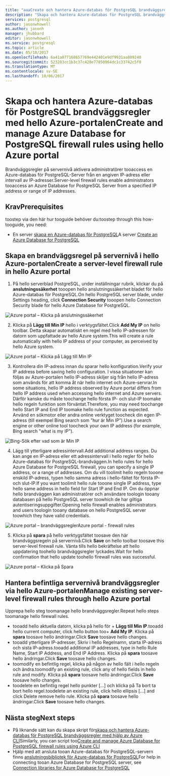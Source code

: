 ```yaml
---
title: "aaaCreate och hantera Azure-databas för PostgreSQL brandväggsregler med hello Azure-portalen | Microsoft Docs"
description: "Skapa och hantera Azure-databas för PostgreSQL brandväggsregler med hello Azure-portalen"
services: postgresql
author: jasonwhowell
ms.author: jasonh
manager: jhubbard
editor: jasonwhowell
ms.service: postgresql
ms.topic: article
ms.date: 05/10/2017
ms.openlocfilehash: 6a41a077168657769e442401e9df9931aa809240
ms.sourcegitcommit: 523283cc1b3c37c428e77850964dc1c33742c5f0
ms.translationtype: MT
ms.contentlocale: sv-SE
ms.lasthandoff: 10/06/2017
---
```

# <a name="create-and-manage-azure-database-for-postgresql-firewall-rules-using-hello-azure-portal"></a><span data-ttu-id="0ef4a-103">Skapa och hantera Azure-databas för PostgreSQL brandväggsregler med hello Azure-portalen</span><span class="sxs-lookup"><span data-stu-id="0ef4a-103">Create and manage Azure Database for PostgreSQL firewall rules using hello Azure portal</span></span>
<span data-ttu-id="0ef4a-104">Brandväggsregler på servernivå aktivera administratörer tooaccess en Azure-databas för PostgreSQL-Server från en angiven IP-adress eller intervall av IP-adresser.</span><span class="sxs-lookup"><span data-stu-id="0ef4a-104">Server-level firewall rules enable administrators tooaccess an Azure Database for PostgreSQL Server from a specified IP address or range of IP addresses.</span></span> 

## <a name="prerequisites"></a><span data-ttu-id="0ef4a-105">Krav</span><span class="sxs-lookup"><span data-stu-id="0ef4a-105">Prerequisites</span></span>
<span data-ttu-id="0ef4a-106">toostep via den här hur tooguide behöver du:</span><span class="sxs-lookup"><span data-stu-id="0ef4a-106">toostep through this how-tooguide, you need:</span></span>
- <span data-ttu-id="0ef4a-107">En server [skapa en Azure-databas för PostgreSQL](quickstart-create-server-database-portal.md)</span><span class="sxs-lookup"><span data-stu-id="0ef4a-107">A server [Create an Azure Database for PostgreSQL](quickstart-create-server-database-portal.md)</span></span>

## <a name="create-a-server-level-firewall-rule-in-hello-azure-portal"></a><span data-ttu-id="0ef4a-108">Skapa en brandväggsregel på servernivå i hello Azure-portalen</span><span class="sxs-lookup"><span data-stu-id="0ef4a-108">Create a server-level firewall rule in hello Azure portal</span></span>
1. <span data-ttu-id="0ef4a-109">På hello serverblad PostgreSQL, under inställningar rubrik, klickar du på **anslutningssäkerhet** tooopen hello anslutningssäkerhet bladet för hello Azure-databas för PostgreSQL.</span><span class="sxs-lookup"><span data-stu-id="0ef4a-109">On hello PostgreSQL server blade, under Settings heading, click **Connection Security** tooopen hello Connection Security blade for hello Azure Database for PostgreSQL.</span></span>

  ![Azure portal – Klicka på anslutningssäkerhet](./media/howto-manage-firewall-using-portal/1-connection-security.png)

2. <span data-ttu-id="0ef4a-111">Klicka på **Lägg till Min IP** hello i verktygsfältet.</span><span class="sxs-lookup"><span data-stu-id="0ef4a-111">Click **Add My IP** on hello toolbar.</span></span> <span data-ttu-id="0ef4a-112">Detta skapar automatiskt en regel med hello IP-adressen för datorn som uppfattade av hello Azure system.</span><span class="sxs-lookup"><span data-stu-id="0ef4a-112">This will create a rule automatically with hello IP address of your computer, as perceived by hello Azure system.</span></span>

  ![Azure portal – Klicka på Lägg till Min IP](./media/howto-manage-firewall-using-portal/2-add-my-ip.png)

3. <span data-ttu-id="0ef4a-114">Kontrollera din IP-adress innan du sparar hello konfiguration.</span><span class="sxs-lookup"><span data-stu-id="0ef4a-114">Verify your IP address before saving hello configuration.</span></span> <span data-ttu-id="0ef4a-115">I vissa situationer kan följas av Azure-portalen hello IP-adress skiljer sig från hello IP-adress som används för att komma åt när hello internet och Azure-servrar.</span><span class="sxs-lookup"><span data-stu-id="0ef4a-115">In some situations, hello IP address observed by Azure portal differs from hello IP address used when accessing hello internet and Azure servers.</span></span> <span data-ttu-id="0ef4a-116">Därför kanske du måste toochange hello första IP- och slut-IP toomake hello regeln funktion som förväntat.</span><span class="sxs-lookup"><span data-stu-id="0ef4a-116">Therefore, you may need toochange hello Start IP and End IP toomake hello rule function as expected.</span></span>
<span data-ttu-id="0ef4a-117">Använd en sökmotor eller andra online verktyget toocheck din egen IP-adress (till exempel Bing search som ”hur är Min IP”).</span><span class="sxs-lookup"><span data-stu-id="0ef4a-117">Use a search engine or other online tool toocheck your own IP address (for example, Bing search "what is my IP").</span></span>

  ![Bing-Sök efter vad som är Min IP](./media/howto-manage-firewall-using-portal/3-what-is-my-ip.png)

4. <span data-ttu-id="0ef4a-119">Lägg till ytterligare adressintervall.</span><span class="sxs-lookup"><span data-stu-id="0ef4a-119">Add additional address ranges.</span></span> <span data-ttu-id="0ef4a-120">Du kan ange en IP-adress eller ett adressintervall i hello regler för hello Azure-databas för PostgreSQL-brandväggen.</span><span class="sxs-lookup"><span data-stu-id="0ef4a-120">In hello rules for hello Azure Database for PostgreSQL firewall, you can specify a single IP address, or a range of addresses.</span></span> <span data-ttu-id="0ef4a-121">Om du vill toolimit hello regeln tooone enskild IP-adress, typen hello samma adress i hello-fältet för första IP- och slut-IP.</span><span class="sxs-lookup"><span data-stu-id="0ef4a-121">If you want toolimit hello rule tooone single IP address, type hello same address in hello field for Start IP and End IP.</span></span> <span data-ttu-id="0ef4a-122">Om du öppnar hello brandväggen kan administratörer och användare toologin tooany databasen på hello PostgreSQL server toowhich de har giltiga autentiseringsuppgifter.</span><span class="sxs-lookup"><span data-stu-id="0ef4a-122">Opening hello firewall enables administrators and users toologin tooany database on hello PostgreSQL server toowhich they have valid credentials.</span></span>

  ![<span data-ttu-id="0ef4a-123">Azure portal – brandväggsregler</span><span class="sxs-lookup"><span data-stu-id="0ef4a-123">Azure portal - firewall rules</span></span> ](./media/howto-manage-firewall-using-portal/4-specify-addresses.png)

5. <span data-ttu-id="0ef4a-124">Klicka på **spara** på hello verktygsfältet toosave den här brandväggsregeln på servernivå.</span><span class="sxs-lookup"><span data-stu-id="0ef4a-124">Click **Save** on hello toolbar toosave this server-level firewall rule.</span></span> <span data-ttu-id="0ef4a-125">Vänta tills hello bekräftelse att hello uppdatering toohello brandväggsregler lyckades.</span><span class="sxs-lookup"><span data-stu-id="0ef4a-125">Wait for hello confirmation that hello update toohello firewall rules was successful.</span></span>

  ![Azure portal – Klicka på Spara](./media/howto-manage-firewall-using-portal/5-save-firewall-rule.png)


## <a name="manage-existing-server-level-firewall-rules-through-hello-azure-portal"></a><span data-ttu-id="0ef4a-127">Hantera befintliga servernivå brandväggsregler via hello Azure-portalen</span><span class="sxs-lookup"><span data-stu-id="0ef4a-127">Manage existing server-level firewall rules through hello Azure portal</span></span>
<span data-ttu-id="0ef4a-128">Upprepa hello steg toomanage hello brandväggsregler.</span><span class="sxs-lookup"><span data-stu-id="0ef4a-128">Repeat hello steps toomanage hello firewall rules.</span></span>
* <span data-ttu-id="0ef4a-129">tooadd hello aktuella datorn, klicka på hello för + **Lägg till Min IP**.</span><span class="sxs-lookup"><span data-stu-id="0ef4a-129">tooadd hello current computer, click hello button too+ **Add My IP**.</span></span> <span data-ttu-id="0ef4a-130">Klicka på **spara** toosave hello ändringar.</span><span class="sxs-lookup"><span data-stu-id="0ef4a-130">Click **Save** toosave hello changes.</span></span>
* <span data-ttu-id="0ef4a-131">tooadd ytterligare IP-adresser, Skriv i hello Regelnamn, starta IP-adress och sista IP-adress.</span><span class="sxs-lookup"><span data-stu-id="0ef4a-131">tooadd additional IP addresses, type in hello Rule Name, Start IP Address, and End IP Address.</span></span> <span data-ttu-id="0ef4a-132">Klicka på **spara** toosave hello ändringar.</span><span class="sxs-lookup"><span data-stu-id="0ef4a-132">Click **Save** toosave hello changes.</span></span>
* <span data-ttu-id="0ef4a-133">toomodify en befintlig regel, klicka på någon av hello fält i hello regeln och ändra.</span><span class="sxs-lookup"><span data-stu-id="0ef4a-133">toomodify an existing rule, click any of hello fields in hello rule and modify.</span></span> <span data-ttu-id="0ef4a-134">Klicka på **spara** toosave hello ändringar.</span><span class="sxs-lookup"><span data-stu-id="0ef4a-134">Click **Save** toosave hello changes.</span></span>
* <span data-ttu-id="0ef4a-135">toodelete en befintlig regel hello punkter [...] och klicka på Ta bort ta bort hello regel.</span><span class="sxs-lookup"><span data-stu-id="0ef4a-135">toodelete an existing rule, click hello ellipsis […] and click Delete remove hello rule.</span></span> <span data-ttu-id="0ef4a-136">Klicka på **spara** toosave hello ändringar.</span><span class="sxs-lookup"><span data-stu-id="0ef4a-136">Click **Save** toosave hello changes.</span></span>

## <a name="next-steps"></a><span data-ttu-id="0ef4a-137">Nästa steg</span><span class="sxs-lookup"><span data-stu-id="0ef4a-137">Next steps</span></span>
- <span data-ttu-id="0ef4a-138">På liknande sätt kan du skapa skript för[skapa och hantera Azure-databas för PostgreSQL brandväggsregler med hjälp av Azure CLI](howto-manage-firewall-using-cli.md)</span><span class="sxs-lookup"><span data-stu-id="0ef4a-138">Similarly, you can script too[Create and manage Azure Database for PostgreSQL firewall rules using Azure CLI](howto-manage-firewall-using-cli.md)</span></span>
- <span data-ttu-id="0ef4a-139">Hjälp med att ansluta tooan Azure-databas för PostgreSQL-servern finns [anslutningsbibliotek för Azure-databas för PostgreSQL](concepts-connection-libraries.md)</span><span class="sxs-lookup"><span data-stu-id="0ef4a-139">For help in connecting tooan Azure Database for PostgreSQL server, see [Connection libraries for Azure Database for PostgreSQL](concepts-connection-libraries.md)</span></span>
